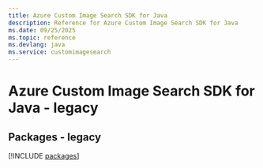 ```yaml
---
title: Azure Custom Image Search SDK for Java
description: Reference for Azure Custom Image Search SDK for Java
ms.date: 09/25/2025
ms.topic: reference
ms.devlang: java
ms.service: customimagesearch
---
```

# Azure Custom Image Search SDK for Java - legacy
## Packages - legacy
[!INCLUDE [packages](custom-image-search-index.md)]